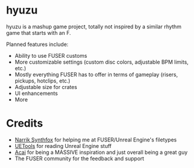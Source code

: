 # hyuzu
hyuzu is a mashup game project, totally not inspired by a similar rhythm game that starts with an F.

Planned features include:
- Ability to use FUSER customs
- More customizable settings (custom disc colors, adjustable BPM limits, etc.)
- Mostly everything FUSER has to offer in terms of gameplay (risers, pickups, hotclips, etc.)
- Adjustable size for crates
- UI enhancements
- More

# Credits
- [Narrik Synthfox](https://github.com/NarrikSynthfox) for helping me at FUSER/Unreal Engine's filetypes
- [UETools](https://github.com/UETools/UETools) for reading Unreal Engine stuff
- [Acai](https://www.youtube.com/@acai28) for being a MASSIVE inspiration and just overall being a great guy
- The FUSER community for the feedback and support
